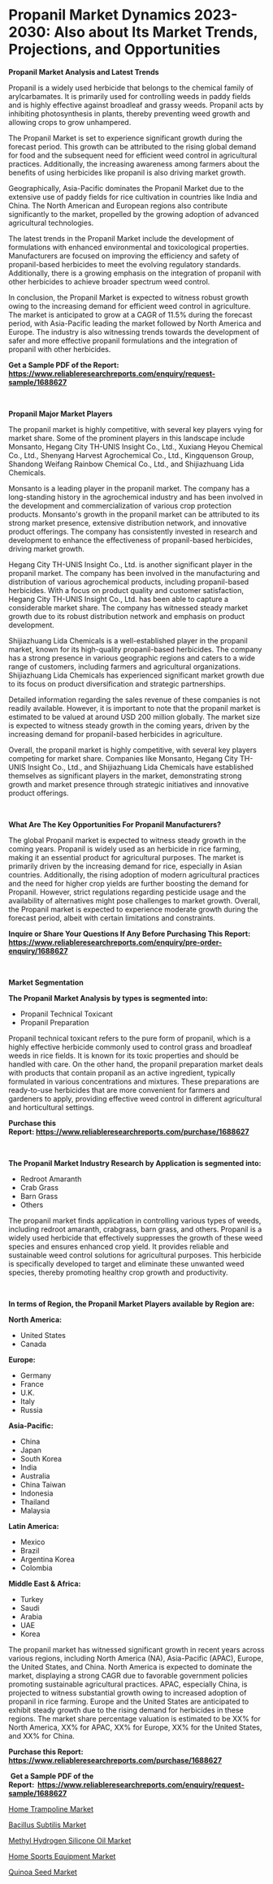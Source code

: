 <p><h1>Propanil Market Dynamics 2023-2030: Also about Its Market Trends, Projections, and Opportunities</h1></p><p><strong>Propanil Market Analysis and Latest Trends</strong></p>
<p><p>Propanil is a widely used herbicide that belongs to the chemical family of arylcarbamates. It is primarily used for controlling weeds in paddy fields and is highly effective against broadleaf and grassy weeds. Propanil acts by inhibiting photosynthesis in plants, thereby preventing weed growth and allowing crops to grow unhampered.</p><p>The Propanil Market is set to experience significant growth during the forecast period. This growth can be attributed to the rising global demand for food and the subsequent need for efficient weed control in agricultural practices. Additionally, the increasing awareness among farmers about the benefits of using herbicides like propanil is also driving market growth.</p><p>Geographically, Asia-Pacific dominates the Propanil Market due to the extensive use of paddy fields for rice cultivation in countries like India and China. The North American and European regions also contribute significantly to the market, propelled by the growing adoption of advanced agricultural technologies.</p><p>The latest trends in the Propanil Market include the development of formulations with enhanced environmental and toxicological properties. Manufacturers are focused on improving the efficiency and safety of propanil-based herbicides to meet the evolving regulatory standards. Additionally, there is a growing emphasis on the integration of propanil with other herbicides to achieve broader spectrum weed control.</p><p>In conclusion, the Propanil Market is expected to witness robust growth owing to the increasing demand for efficient weed control in agriculture. The market is anticipated to grow at a CAGR of 11.5% during the forecast period, with Asia-Pacific leading the market followed by North America and Europe. The industry is also witnessing trends towards the development of safer and more effective propanil formulations and the integration of propanil with other herbicides.</p></p>
<p><strong>Get a Sample PDF of the Report:&nbsp; <a href="https://www.reliableresearchreports.com/enquiry/request-sample/1688627">https://www.reliableresearchreports.com/enquiry/request-sample/1688627</a></strong></p>
<p>&nbsp;</p>
<p><strong>Propanil Major Market Players</strong></p>
<p><p>The propanil market is highly competitive, with several key players vying for market share. Some of the prominent players in this landscape include Monsanto, Hegang City TH-UNIS Insight Co., Ltd., Xuxiang Heyou Chemical Co., Ltd., Shenyang Harvest Agrochemical Co., Ltd., Kingquenson Group, Shandong Weifang Rainbow Chemical Co., Ltd., and Shijiazhuang Lida Chemicals.</p><p>Monsanto is a leading player in the propanil market. The company has a long-standing history in the agrochemical industry and has been involved in the development and commercialization of various crop protection products. Monsanto's growth in the propanil market can be attributed to its strong market presence, extensive distribution network, and innovative product offerings. The company has consistently invested in research and development to enhance the effectiveness of propanil-based herbicides, driving market growth.</p><p>Hegang City TH-UNIS Insight Co., Ltd. is another significant player in the propanil market. The company has been involved in the manufacturing and distribution of various agrochemical products, including propanil-based herbicides. With a focus on product quality and customer satisfaction, Hegang City TH-UNIS Insight Co., Ltd. has been able to capture a considerable market share. The company has witnessed steady market growth due to its robust distribution network and emphasis on product development.</p><p>Shijiazhuang Lida Chemicals is a well-established player in the propanil market, known for its high-quality propanil-based herbicides. The company has a strong presence in various geographic regions and caters to a wide range of customers, including farmers and agricultural organizations. Shijiazhuang Lida Chemicals has experienced significant market growth due to its focus on product diversification and strategic partnerships.</p><p>Detailed information regarding the sales revenue of these companies is not readily available. However, it is important to note that the propanil market is estimated to be valued at around USD 200 million globally. The market size is expected to witness steady growth in the coming years, driven by the increasing demand for propanil-based herbicides in agriculture.</p><p>Overall, the propanil market is highly competitive, with several key players competing for market share. Companies like Monsanto, Hegang City TH-UNIS Insight Co., Ltd., and Shijiazhuang Lida Chemicals have established themselves as significant players in the market, demonstrating strong growth and market presence through strategic initiatives and innovative product offerings.</p></p>
<p>&nbsp;</p>
<p><strong>What Are The Key Opportunities For Propanil Manufacturers?</strong></p>
<p><p>The global Propanil market is expected to witness steady growth in the coming years. Propanil is widely used as an herbicide in rice farming, making it an essential product for agricultural purposes. The market is primarily driven by the increasing demand for rice, especially in Asian countries. Additionally, the rising adoption of modern agricultural practices and the need for higher crop yields are further boosting the demand for Propanil. However, strict regulations regarding pesticide usage and the availability of alternatives might pose challenges to market growth. Overall, the Propanil market is expected to experience moderate growth during the forecast period, albeit with certain limitations and constraints.</p></p>
<p><strong>Inquire or Share Your Questions If Any Before Purchasing This Report: <a href="https://www.reliableresearchreports.com/enquiry/pre-order-enquiry/1688627">https://www.reliableresearchreports.com/enquiry/pre-order-enquiry/1688627</a></strong></p>
<p>&nbsp;</p>
<p><strong>Market Segmentation</strong></p>
<p><strong>The Propanil Market Analysis by types is segmented into:</strong></p>
<p><ul><li>Propanil Technical Toxicant</li><li>Propanil Preparation</li></ul></p>
<p><p>Propanil technical toxicant refers to the pure form of propanil, which is a highly effective herbicide commonly used to control grass and broadleaf weeds in rice fields. It is known for its toxic properties and should be handled with care. On the other hand, the propanil preparation market deals with products that contain propanil as an active ingredient, typically formulated in various concentrations and mixtures. These preparations are ready-to-use herbicides that are more convenient for farmers and gardeners to apply, providing effective weed control in different agricultural and horticultural settings.</p></p>
<p><strong>Purchase this Report:&nbsp;<a href="https://www.reliableresearchreports.com/purchase/1688627">https://www.reliableresearchreports.com/purchase/1688627</a></strong></p>
<p>&nbsp;</p>
<p><strong>The Propanil Market Industry Research by Application is segmented into:</strong></p>
<p><ul><li>Redroot Amaranth</li><li>Crab Grass</li><li>Barn Grass</li><li>Others</li></ul></p>
<p><p>The propanil market finds application in controlling various types of weeds, including redroot amaranth, crabgrass, barn grass, and others. Propanil is a widely used herbicide that effectively suppresses the growth of these weed species and ensures enhanced crop yield. It provides reliable and sustainable weed control solutions for agricultural purposes. This herbicide is specifically developed to target and eliminate these unwanted weed species, thereby promoting healthy crop growth and productivity.</p></p>
<p>&nbsp;</p>
<p><strong>In terms of Region, the Propanil Market Players available by Region are:</strong></p>
<p>
    <p> <strong> North America: </strong>
        <ul>
            <li>United States</li>
            <li>Canada</li>
        </ul>
        </p> 
    <p> <strong> Europe: </strong>
        <ul>
            <li>Germany</li>
            <li>France</li>
            <li>U.K.</li>
            <li>Italy</li>
            <li>Russia</li>
        </ul>
        </p> 
    <p> <strong> Asia-Pacific: </strong>
        <ul>
            <li>China</li>
            <li>Japan</li>
            <li>South Korea</li>
            <li>India</li>
            <li>Australia</li>
            <li>China Taiwan</li>
            <li>Indonesia</li>
            <li>Thailand</li>
            <li>Malaysia</li>
        </ul>
        </p> 
    <p> <strong> Latin America: </strong>
        <ul>
            <li>Mexico</li>
            <li>Brazil</li>
            <li>Argentina Korea</li>
            <li>Colombia</li>
        </ul>
        </p> 
    <p> <strong> Middle East & Africa: </strong>
        <ul>
            <li>Turkey</li>
            <li>Saudi</li>
            <li>Arabia</li>
            <li>UAE</li>
            <li>Korea</li>
        </ul>
    </p>
    </p>
<p><p>The propanil market has witnessed significant growth in recent years across various regions, including North America (NA), Asia-Pacific (APAC), Europe, the United States, and China. North America is expected to dominate the market, displaying a strong CAGR due to favorable government policies promoting sustainable agricultural practices. APAC, especially China, is projected to witness substantial growth owing to increased adoption of propanil in rice farming. Europe and the United States are anticipated to exhibit steady growth due to the rising demand for herbicides in these regions. The market share percentage valuation is estimated to be XX% for North America, XX% for APAC, XX% for Europe, XX% for the United States, and XX% for China.</p></p>
<p><strong>Purchase this Report: <a href="https://www.reliableresearchreports.com/purchase/1688627">https://www.reliableresearchreports.com/purchase/1688627</a></strong></p>
<p>&nbsp;<strong>Get a Sample PDF of the Report:&nbsp;&nbsp;<a href="https://www.reliableresearchreports.com/enquiry/request-sample/1688627">https://www.reliableresearchreports.com/enquiry/request-sample/1688627</a></strong></p>
<p><strong></strong></p>
<p><p><a href="https://medium.com/@frankpeters35/home-trampoline-market-share-evolution-and-market-growth-trends-2023-2030-82f78788e1fd">Home Trampoline Market</a></p><p><a href="https://github.com/rexevange/Market-Research-Report-List-1/blob/main/bacillus-subtilis-market.md">Bacillus Subtilis Market</a></p><p><a href="https://medium.com/@timothychapman46/methyl-hydrogen-silicone-oil-market-focuses-on-market-share-size-and-projected-forecast-till-2030-1e5b8a1b87a7">Methyl Hydrogen Silicone Oil Market</a></p><p><a href="https://medium.com/@josephweaver29/home-sports-equipment-market-size-reveals-the-best-marketing-channels-in-global-industry-0c0e4c8a5eec">Home Sports Equipment Market</a></p><p><a href="https://github.com/FassouRP/Market-Research-Report-List-1/blob/main/quinoa-seed-market.md">Quinoa Seed Market</a></p></p>